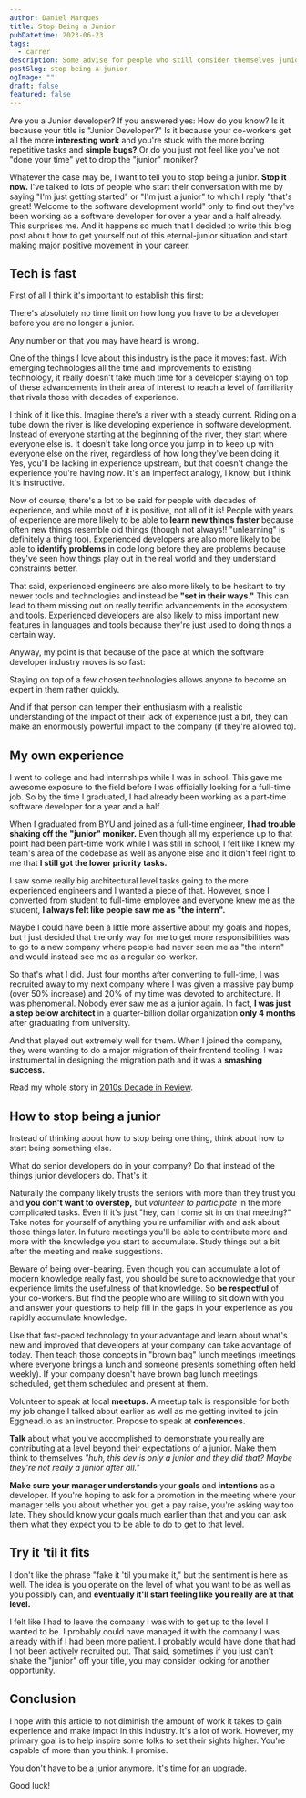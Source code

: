 ```yaml
---
author: Daniel Marques
title: Stop Being a Junior
pubDatetime: 2023-06-23
tags:
  - carrer
description: Some advise for people who still consider themselves junior developers
postSlug: stop-being-a-junior
ogImage: ""
draft: false
featured: false
---
```


Are you a Junior developer? If you answered yes: How do you know? Is it because
your title is "Junior Developer?" Is it because your co-workers get all the more
**interesting work** and you're stuck with the more boring repetitive tasks and
**simple bugs?** Or do you just not feel like you've not "done your time" yet to
drop the "junior" moniker?

Whatever the case may be, I want to tell you to stop being a junior. **Stop it
now.** I've talked to lots of people who start their conversation with me by
saying "I'm just getting started" or "I'm just a junior" to which I reply
"that's great! Welcome to the software development world" only to find out
they've been working as a software developer for over a year and a half already.
This surprises me. And it happens so much that I decided to write this blog post
about how to get yourself out of this eternal-junior situation and start making
major positive movement in your career.

## Tech is fast

First of all I think it's important to establish this first:

There's absolutely no time limit on how long you have to be a developer before
you are no longer a junior.

Any number on that you may have heard is wrong.

One of the things I love about this industry is the pace it moves: fast. With
emerging technologies all the time and improvements to existing technology, it
really doesn't take much time for a developer staying on top of these
advancements in their area of interest to reach a level of familiarity that
rivals those with decades of experience.

I think of it like this. Imagine there's a river with a steady current. Riding
on a tube down the river is like developing experience in software development.
Instead of everyone starting at the beginning of the river, they start where
everyone else is. It doesn't take long once you jump in to keep up with everyone
else on the river, regardless of how long they've been doing it. Yes, you'll be
lacking in experience upstream, but that doesn't change the experience you're
having _now_. It's an imperfect analogy, I know, but I think it's instructive.

Now of course, there's a lot to be said for people with decades of experience,
and while most of it is positive, not all of it is! People with years of
experience are more likely to be able to **learn new things faster** because
often new things resemble old things (though not always!! "unlearning" is
definitely a thing too). Experienced developers are also more likely to be able
to **identify problems** in code long before they are problems because they've
seen how things play out in the real world and they understand constraints
better.

That said, experienced engineers are also more likely to be hesitant to try
newer tools and technologies and instead be **"set in their ways."** This can
lead to them missing out on really terrific advancements in the ecosystem and
tools. Experienced developers are also likely to miss important new features in
languages and tools because they're just used to doing things a certain way.

Anyway, my point is that because of the pace at which the software developer
industry moves is so fast:

Staying on top of a few chosen technologies allows anyone to become an expert
in them rather quickly.

And if that person can temper their enthusiasm with a realistic understanding of
the impact of their lack of experience just a bit, they can make an enormously
powerful impact to the company (if they're allowed to).

## My own experience

I went to college and had internships while I was in school. This gave me
awesome exposure to the field before I was officially looking for a full-time
job. So by the time I graduated, I had already been working as a part-time
software developer for a year and a half.

When I graduated from BYU and joined as a full-time engineer, **I had trouble
shaking off the "junior" moniker.** Even though all my experience up to that
point had been part-time work while I was still in school, I felt like I knew my
team's area of the codebase as well as anyone else and it didn't feel right to
me that **I still got the lower priority tasks.**

I saw some really big architectural level tasks going to the more experienced
engineers and I wanted a piece of that. However, since I converted from student
to full-time employee and everyone knew me as the student, **I always felt like
people saw me as "the intern".**

Maybe I could have been a little more assertive about my goals and hopes, but I
just decided that the only way for me to get more responsibilities was to go to
a new company where people had never seen me as "the intern" and would instead
see me as a regular co-worker.

So that's what I did. Just four months after converting to full-time, I was
recruited away to my next company where I was given a massive pay bump (over 50%
increase) and 20% of my time was devoted to architecture. It was phenomenal.
Nobody ever saw me as a junior again. In fact, **I was just a step below
architect** in a quarter-billion dollar organization **only 4 months** after
graduating from university.

And that played out extremely well for them. When I joined the company, they
were wanting to do a major migration of their frontend tooling. I was
instrumental in designing the migration path and it was a **smashing success.**

Read my whole story in [2010s Decade in Review](/blog/2010s-decade-in-review).

## How to stop being a junior

Instead of thinking about how to stop being one thing, think about how to start
being something else.

What do senior developers do in your company? Do that instead of the things
junior developers do. That's it.

Naturally the company likely trusts the seniors with more than they trust you
and **you don't want to overstep,** but _volunteer to participate_ in the more
complicated tasks. Even if it's just "hey, can I come sit in on that meeting?"
Take notes for yourself of anything you're unfamiliar with and ask about those
things later. In future meetings you'll be able to contribute more and more with
the knowledge you start to accumulate. Study things out a bit after the meeting
and make suggestions.

Beware of being over-bearing. Even though you can accumulate a lot of modern
knowledge really fast, you should be sure to acknowledge that your experience
limits the usefulness of that knowledge. So **be respectful** of your
co-workers. But find the people who are willing to sit down with you and answer
your questions to help fill in the gaps in your experience as you rapidly
accumulate knowledge.

Use that fast-paced technology to your advantage and learn about what's new and
improved that developers at your company can take advantage of today. Then teach
those concepts in "brown bag" lunch meetings (meetings where everyone brings a
lunch and someone presents something often held weekly). If your company doesn't
have brown bag lunch meetings scheduled, get them scheduled and present at them.

Volunteer to speak at local **meetups.** A meetup talk is responsible for both
my job change I talked about earlier as well as me getting invited to join
Egghead.io as an instructor. Propose to speak at **conferences.**

**Talk** about what you've accomplished to demonstrate you really are
contributing at a level beyond their expectations of a junior. Make them think
to themselves _"huh, this dev is only a junior and they did that? Maybe they're
not really a junior after all."_

**Make sure your manager understands** your **goals** and **intentions** as a
developer. If you're hoping to ask for a promotion in the meeting where your
manager tells you about whether you get a pay raise, you're asking way too late.
They should know your goals much earlier than that and you can ask them what
they expect you to be able to do to get to that level.

## Try it 'til it fits

I don't like the phrase "fake it 'til you make it," but the sentiment is here as
well. The idea is you operate on the level of what you want to be as well as you
possibly can, and **eventually it'll start feeling like you really are at that
level.**

I felt like I had to leave the company I was with to get up to the level I
wanted to be. I probably could have managed it with the company I was
already with if I had been more patient. I probably would have done that had I
not been actively recruited out. That said, sometimes if you just can't shake
the "junior" off your title, you may consider looking for another opportunity.

## Conclusion

I hope with this article to not diminish the amount of work it takes to gain
experience and make impact in this industry. It's a lot of work. However, my
primary goal is to help inspire some folks to set their sights higher. You're
capable of more than you think. I promise.

You don't have to be a junior anymore. It's time for an upgrade.

Good luck!
